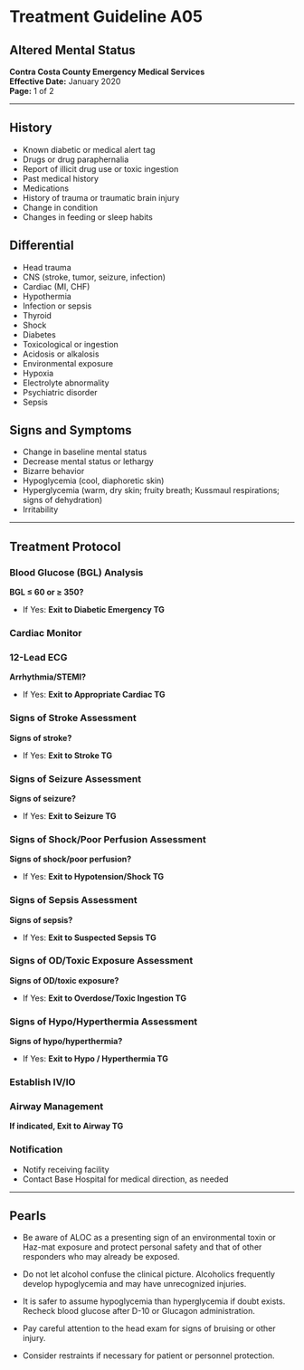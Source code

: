 # Treatment Guideline A05
## Altered Mental Status

**Contra Costa County Emergency Medical Services**  
**Effective Date:** January 2020  
**Page:** 1 of 2

---

## History

- Known diabetic or medical alert tag
- Drugs or drug paraphernalia
- Report of illicit drug use or toxic ingestion
- Past medical history
- Medications
- History of trauma or traumatic brain injury
- Change in condition
- Changes in feeding or sleep habits

## Differential

- Head trauma
- CNS (stroke, tumor, seizure, infection)
- Cardiac (MI, CHF)
- Hypothermia
- Infection or sepsis
- Thyroid
- Shock
- Diabetes
- Toxicological or ingestion
- Acidosis or alkalosis
- Environmental exposure
- Hypoxia
- Electrolyte abnormality
- Psychiatric disorder
- Sepsis

## Signs and Symptoms

- Change in baseline mental status
- Decrease mental status or lethargy
- Bizarre behavior
- Hypoglycemia (cool, diaphoretic skin)
- Hyperglycemia (warm, dry skin; fruity breath; Kussmaul respirations; signs of dehydration)
- Irritability

---

## Treatment Protocol

### Blood Glucose (BGL) Analysis

**BGL ≤ 60 or ≥ 350?**
- If Yes: **Exit to Diabetic Emergency TG**

### Cardiac Monitor

### 12-Lead ECG

**Arrhythmia/STEMI?**
- If Yes: **Exit to Appropriate Cardiac TG**

### Signs of Stroke Assessment

**Signs of stroke?**
- If Yes: **Exit to Stroke TG**

### Signs of Seizure Assessment

**Signs of seizure?**
- If Yes: **Exit to Seizure TG**

### Signs of Shock/Poor Perfusion Assessment

**Signs of shock/poor perfusion?**
- If Yes: **Exit to Hypotension/Shock TG**

### Signs of Sepsis Assessment

**Signs of sepsis?**
- If Yes: **Exit to Suspected Sepsis TG**

### Signs of OD/Toxic Exposure Assessment

**Signs of OD/toxic exposure?**
- If Yes: **Exit to Overdose/Toxic Ingestion TG**

### Signs of Hypo/Hyperthermia Assessment

**Signs of hypo/hyperthermia?**
- If Yes: **Exit to Hypo / Hyperthermia TG**

### Establish IV/IO

### Airway Management

**If indicated, Exit to Airway TG**

### Notification

- Notify receiving facility
- Contact Base Hospital for medical direction, as needed

---

## Pearls

- Be aware of ALOC as a presenting sign of an environmental toxin or Haz-mat exposure and protect personal safety and that of other responders who may already be exposed.

- Do not let alcohol confuse the clinical picture. Alcoholics frequently develop hypoglycemia and may have unrecognized injuries.

- It is safer to assume hypoglycemia than hyperglycemia if doubt exists. Recheck blood glucose after D-10 or Glucagon administration.

- Pay careful attention to the head exam for signs of bruising or other injury.

- Consider restraints if necessary for patient or personnel protection.

